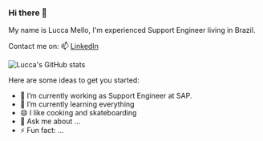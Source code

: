 ### Hi there 👋

<!--
**LuccaMello7/luccamello7** is a ✨ _special_ ✨ repository because its `README.md` (this file) appears on your GitHub profile.-->

My name is Lucca Mello, I'm experienced Support Engineer living in Brazil.

Contact me on:
📫 [LinkedIn](https://www.linkedin.com/in/luccamello7/)

![Lucca's GitHub stats](https://github-readme-stats.vercel.app/api?username=LuccaMello7&show_icons=true&theme=calm)

Here are some ideas to get you started:

- 🔭 I’m currently working as Support Engineer at SAP.
- 🌱 I’m currently learning everything
- 😄 I like cooking and skateboarding
- 💬 Ask me about ...
- ⚡ Fun fact: ...




